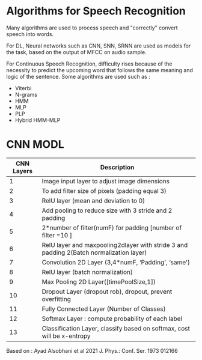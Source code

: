 # Algorithms for Speech Recognition

Many algorithms are used to process speech and "correctly" convert speech into words.

For DL, Neural networks such as CNN, SNN, SRNN are used as models for the task, based on the output of MFCC on audio sample.

For Continuous Speech Recognition, difficulty rises because of the necessity to predict the upcoming word that follows the same meaning and logic of the sentence. 
Some algorithms are used such as  :

+ Viterbi
+ N-grams
+ HMM
+ MLP
+ PLP
+ Hybrid HMM-MLP

# CNN MODL

| CNN Layers | Description                                                                              |
|------------|------------------------------------------------------------------------------------------|
| 1          | Image input layer to adjust image dimensions                                             |
| 2          | To add filter size of pixels (padding equal 3)                                           |
| 3          | RelU layer (mean and deviation to 0)                                                     |
| 4          | Add pooling to reduce size with 3 stride and 2 padding                                   |
| 5          | 2*number of filter(numF) for padding [number of filter =10 ]                             |
| 6          | RelU layer and maxpooling2dlayer with stride 3 and padding 2(Batch normalization layer)  |
| 7          | Convolution 2D Layer (3,4*numF, ‘Padding’, ‘same')                                       |
| 8          | RelU layer (batch normalization)                                                         |
| 9          | Max Pooling 2D Layer([timePoolSize,1])                                                   |
| 10         | Dropout Layer (dropout rob), dropout, prevent overfitting                                |
| 11         | Fully Connected Layer (Number of Classes)                                                |
| 12         | Softmax Layer :  compute probability of each label                                       |
| 13         | Classification Layer, classify based on softmax, cost will be x-entropy                  |

Based on : Ayad Alsobhani  et al  2021  J. Phys.: Conf. Ser.  1973  012166


